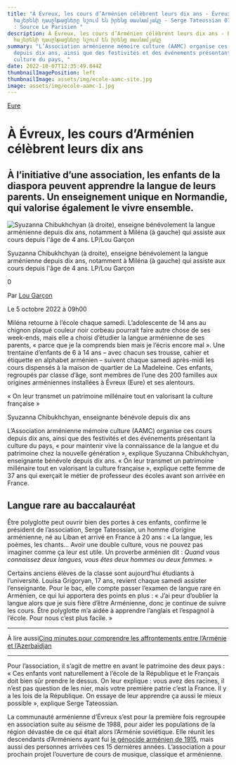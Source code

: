 ```yaml
---
title: "À Évreux, les cours d’Arménien célèbrent leurs dix ans - Évreux-ում
  հայերենի դասընթացները նշում են իրենց տասնամյակը - Serge Tateossian 07/10/2022
  : Source Le Parisien "
description: À Évreux, les cours d’Arménien célèbrent leurs dix ans - Évreux-ում
  հայերենի դասընթացները նշում են իրենց տասնամյակը
summary: "L’Association arménienne mémoire culture (AAMC) organise ces cours
  depuis dix ans, ainsi que des festivités et des événements présentant la
  culture du pays, "
date: 2022-10-07T12:35:49.844Z
thumbnailImagePosition: left
thumbnailImage: assets/img/ecole-aamc-site.jpg
image: assets/img/ecole-aamc-1.jpg
---
```

<!--StartFragment-->

[Eure](https://www.leparisien.fr/eure-27/)

# À Évreux, les cours d’Arménien célèbrent leurs dix ans

## À l’initiative d’une association, les enfants de la diaspora peuvent apprendre la langue de leurs parents. Un enseignement unique en Normandie, qui valorise également le vivre ensemble.

![Syuzanna Chibukhchyan (à droite), enseigne bénévolement la langue arménienne depuis dix ans, notamment à Miléna (à gauche) qui assiste aux cours depuis l'âge de 4 ans. LP/Lou Garçon](https://www.leparisien.fr/resizer/wvnq1j40sExO3rF5n794OFD8VT4=/932x582/cloudfront-eu-central-1.images.arcpublishing.com/leparisien/2QSKRIPL7FEC3I5Q3ITQUEYI5A.jpg)

Syuzanna Chibukhchyan (à droite), enseigne bénévolement la langue arménienne depuis dix ans, notamment à Miléna (à gauche) qui assiste aux cours depuis l'âge de 4 ans. LP/Lou Garçon

0

Par [Lou Garçon](https://www.leparisien.fr/auteur/lou-garcon/) 

Le 5 octobre 2022 à 09h00

Miléna retourne à l’école chaque samedi. L’adolescente de 14 ans au chignon plaqué couleur noir corbeau pourrait faire autre chose de ses week-ends, mais elle a choisi d’étudier la langue arménienne de ses parents, « parce que je la comprends bien mais je l’écris encore mal ». Une trentaine d’enfants de 6 à 14 ans – avec chacun ses trousse, cahier et étiquette en alphabet arménien – suivent chaque samedi après-midi les cours dispensés à la maison de quartier de La Madeleine. Ces enfants, regroupés par classe d’âge, sont membres de l’une des 200 familles aux origines arméniennes installées à Évreux (Eure) et ses alentours.

« On leur transmet un patrimoine millénaire tout en valorisant la culture française »

Syuzanna Chibukhchyan, enseignante bénévole depuis dix ans

L’Association arménienne mémoire culture (AAMC) organise ces cours depuis dix ans, ainsi que des festivités et des événements présentant la culture du pays, « pour maintenir vive la connaissance de la langue et du patrimoine chez la nouvelle génération », explique Syuzanna Chibukhchyan, enseignante bénévole depuis dix ans. « On leur transmet un patrimoine millénaire tout en valorisant la culture française », explique cette femme de 37 ans qui exerçait le métier de professeur des écoles avant son arrivée en France.

## Langue rare au baccalauréat

Être polyglotte peut ouvrir bien des portes à ces enfants, confirme le président de l’association, Serge Tateossian, un homme d’origine arménienne, né au Liban et arrivé en France à 20 ans : « La langue, les poèmes, les chants… Avoir une double culture, vous ne pouvez pas imaginer comme ça leur est utile. Un proverbe arménien dit : *Quand vous connaissez deux langues, vous êtes deux hommes ou deux femmes.* »

Certains anciens élèves de la classe sont aujourd’hui étudiants à l’université. Louisa Grigoryan, 17 ans, revient chaque samedi assister l’enseignante. Pour le bac, elle compte passer l’examen de langue rare en Arménien, ce qui lui apportera des points en plus : « J’ai peur d’oublier la langue alors que je suis fière d’être Arménienne, donc je continue de suivre les cours. Être polyglotte m’a aidée à apprendre l’anglais et l’espagnol à l’école. Pour nous c’est plus facile. »

- - -

À lire aussi[Cinq minutes pour comprendre les affrontements entre l’Arménie et l’Azerbaïdjan](https://www.leparisien.fr/international/cinq-minutes-pour-comprendre-les-affrontements-entre-larmenie-et-lazerbaidjan-13-09-2022-GUBPEOI4NBHIPK7HEQ3Y2WPUQE.php)

- - -

Pour l’association, il s’agit de mettre en avant le patrimoine des deux pays : « Ces enfants vont naturellement à l’école de la République et le Français doit bien sûr prendre le dessus. On leur explique : vous avez des racines, il n’est pas question de les nier, mais votre première patrie c’est la France. Il y a les lois de la République. On essaye de leur apprendre ça aussi le mieux possible », explique Serge Tateossian.

La communauté arménienne d’Évreux s’est pour la première fois regroupée en association suite au séisme de 1988, pour aider les populations de la région dévastée de ce qui était alors l’Arménie soviétique. Elle réunit les descendants d’Arméniens ayant fui [le génocide arménien de 1915](https://www.leparisien.fr/politique/genocide-armenien-macron-devant-un-memorial-pour-la-journee-nationale-de-commemoration-24-04-2021-GXYV7QF3BNGF5PQS2XEOLY5Y4Y.php), mais aussi des personnes arrivées ces 15 dernières années. L’association a pour prochain projet l’ouverture de cours de musique, classique et arménienne.

<!--EndFragment-->
